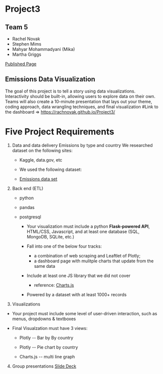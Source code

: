 # Project3

## Team 5
* Rachel Novak
* Stephen Mims
* Mahyar Mohammadyani (Mika)
* Martha Griggs

[Published Page](https://rachnovak.github.io/Project3/)

## Emissions Data Visualization
The goal of this project is to tell a story using data visualizations.
Interactivity should be built-in, allowing users to explore data on their own.
Teams will also create a 10-minute presentation that lays out your theme, coding approach, data wrangling techniques, and final visualization
#Link to the dashboard => https://rachnovak.github.io/Project3/

# Five Project Requirements

1. Data and data delivery
Emissions by type and country
We researched dataset on the following sites:

   * Kaggle, data.gov, etc

   * We used the following dataset:

   * [Emissions data set](https://zenodo.org/record/7215364#.ZDSrF3bMJD9)

2. Back end (ETL)

   - python

   - pandas

   - postgresql

     * Your visualization must include a python **Flask-powered API**, HTML/CSS, Javascript, and at least one database (SQL, MongoDB, SQLite, etc.)


      * Fall into one of the below four tracks:
          - a combination of web scraping and Leaftlet of Plotly; 
          - a dashboard page with mulitple charts that update from the same data

       * Include at least one JS library that we did not cover 
          - reference: [Charts.js](chartsjs.org/docs.latest/) 

       * Powered by a dataset with at least 1000+ records

3. Visualizations
  * Your project must include some level of user-driven interaction, such as menus, dropdowns & textboxes 


   * Final Visualzation must have 3 views: 

      * Plotly -- Bar by By country

      * Plotly -- Pie chart by country

      * Charts.js -- multi line graph 

4. Group presentations
[Slide Deck](https://docs.google.com/presentation/d/1gvJH5lXP84PoBj8aWUbTHneHJ4zMz_GsvPyWdCW3bXs/edit?usp=sharing)
